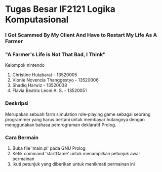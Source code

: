 # Tugas Besar IF2121 Logika Komputasional
### I Got Scammed By My Client And Have to Restart My Life As A Farmer
### "A Farmer's Life is Not That Bad, I Think"
Kelompok nintendo
1. Christine Hutabarat - 13520005
2. Vionie Novencia Thanggestyo - 13520006
3. Shadiq Harwiz - 13520038
4. Flavia Beatrix Leoni A. S. - 13520051
### Deskripsi
Merupakan sebuah farm simulation role-playing game sebagai seorang programmer yang harus bertani untuk membayar hutangnya dengan menggunakan bahasa pemrograman deklaratif Prolog.
### Cara Bermain
1. Buka file 'main.pl' pada GNU Prolog
2. Ketik command 'startGame' untuk menampilkan petunjuk awal permainan
3. Ikuti petunjuk yang diberikan untuk menikmati permainan ini
